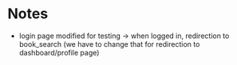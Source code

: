 # Notes

- login page modified for testing -> when logged in, redirection to book_search (we have to change that for redirection to dashboard/profile page)
